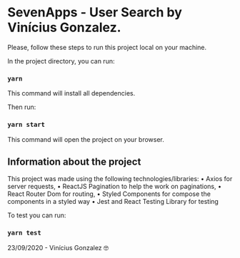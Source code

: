 # SevenApps - User Search by Vinícius Gonzalez.

Please, follow these steps to run this project local on your machine.

In the project directory, you can run:

### `yarn`

This command will install all dependencies.

Then run:

### `yarn start`

This command will open the project on your browser.

## Information about the project

This project was made using the following technologies/libraries:
• Axios for server requests,
• ReactJS Pagination to help the work on paginations,
• React Router Dom for routing,
• Styled Components for compose the components in a styled way
• Jest and React Testing Library for testing

To test you can run:

### `yarn test`

23/09/2020 - Vinícius Gonzalez 🤓
